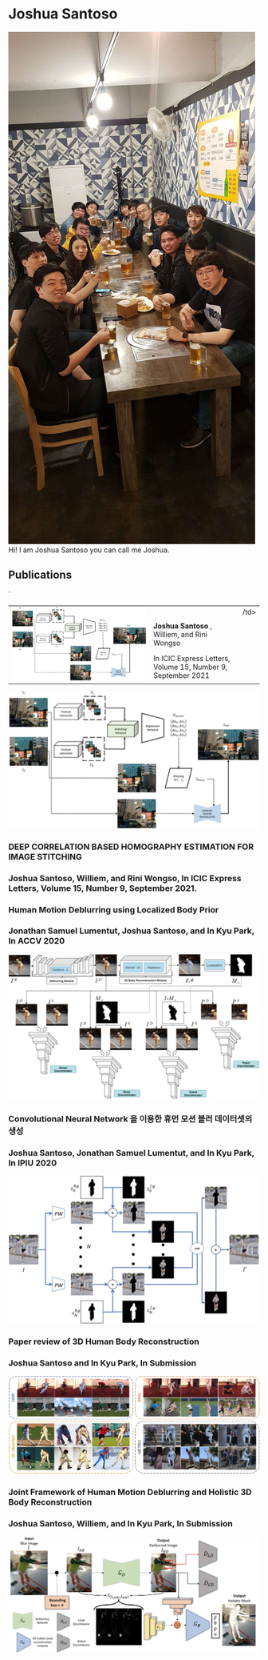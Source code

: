 # Joshua Santoso
<img src="assets/PP.JPEG" alt="hi" class="inline"/>
Hi! I am Joshua Santoso you can call me Joshua.

## Publications  
<table border="0">
    <tr>            `                                                                                               
        <td rowspan="3"><img src="assets/2021/Journal/ICIC_EXPRESS_2021.png" alt="hi" class="inline"/></td>
        <td></td>
        <td>/td>
    </tr>
    <tr>
        <td> <strong>Joshua Santoso </strong>, Williem, and Rini Wongso</td>
    </tr>
    <tr>
        <td> In ICIC Express Letters, Volume 15, Number 9, September 2021</td>
    </tr>
</table>
  
<img src="assets/2021/Journal/ICIC_EXPRESS_2021.png" alt="hi" class="inline"/>

### DEEP CORRELATION BASED HOMOGRAPHY ESTIMATION FOR IMAGE STITCHING
### Joshua Santoso, Williem, and Rini Wongso, In ICIC Express Letters, Volume 15, Number 9, September 2021. 

### Human Motion Deblurring using Localized Body Prior
### Jonathan Samuel Lumentut, Joshua Santoso, and In Kyu Park, In ACCV 2020
<img src="assets/2021/Conferences/ACCV_2020.png" alt="hi" class="inline"/>

### Convolutional Neural Network 을 이용한 휴먼 모션 블러 데이터셋의 생성
### Joshua Santoso, Jonathan Samuel Lumentut, and In Kyu Park, In IPIU 2020
<img src="assets/2021/Conferences/IPIU_2020.png" alt="hi" class="inline"/>

### Paper review of 3D Human Body Reconstruction
### Joshua Santoso and In Kyu Park, In Submission 
<img src="assets/2021/Journal/SUBM_2021.PNG" alt="hi" class="inline"/>

### Joint Framework of Human Motion Deblurring and Holistic 3D Body Reconstruction
### Joshua Santoso, Williem, and In Kyu Park, In Submission 
<img src="assets/2021/Conferences/ICCV_SUBM_2021.png" alt="hi" class="inline"/>


